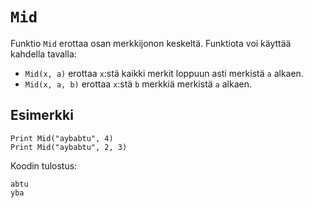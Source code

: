 `Mid`
==========

Funktio `Mid` erottaa osan merkkijonon keskeltä.
Funktiota voi käyttää kahdella tavalla:

* `Mid(x, a)` erottaa `x`:stä kaikki merkit loppuun asti merkistä `a` alkaen.
* `Mid(x, a, b)` erottaa `x`:stä `b` merkkiä merkistä `a` alkaen.

Esimerkki
----------

    Print Mid("aybabtu", 4)
    Print Mid("aybabtu", 2, 3)
    
Koodin tulostus:

    abtu
    yba